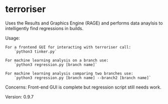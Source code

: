 # terroriser
Uses the Results and Graphics Engine (RAGE) and performs data anaylsis to intelligently find regressions in builds.

Usage:

    For a frontend GUI for interacting with terroriser call:
        `python3 tinker.py`

    For machine learning analysis on a branch use:
        `python3 regression.py [branch name]`

    For machine learning analysis comparing two branches use:
        `python3 regression.py [branch name] --branch2 [branch name]`

Concerns:
    Front-end GUI is complete but regression script still needs work.

Version: 0.9.7
